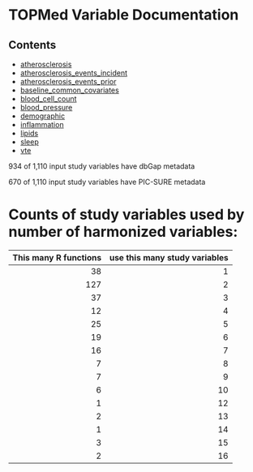 # TOPMed Variable Documentation
## Contents
* [atherosclerosis](atherosclerosis.md)
* [atherosclerosis_events_incident](atherosclerosis_events_incident.md)
* [atherosclerosis_events_prior](atherosclerosis_events_prior.md)
* [baseline_common_covariates](baseline_common_covariates.md)
* [blood_cell_count](blood_cell_count.md)
* [blood_pressure](blood_pressure.md)
* [demographic](demographic.md)
* [inflammation](inflammation.md)
* [lipids](lipids.md)
* [sleep](sleep.md)
* [vte](vte.md)

934 of 1,110 input study variables have dbGap metadata

670 of 1,110 input study variables have PIC-SURE metadata



<a id="component_vars"></a>
# Counts of study variables used by number of harmonized variables:
| This many R functions | use this many study variables |
|------------:|-----------:|
| 38 | 1 |
| 127 | 2 |
| 37 | 3 |
| 12 | 4 |
| 25 | 5 |
| 19 | 6 |
| 16 | 7 |
| 7 | 8 |
| 7 | 9 |
| 6 | 10 |
| 1 | 12 |
| 2 | 13 |
| 1 | 14 |
| 3 | 15 |
| 2 | 16 |

